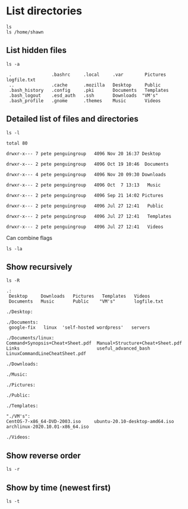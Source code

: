 # List directories

	ls
	ls /home/shawn
	
## List hidden files

	ls -a
	
	 .               .bashrc     .local     .var        Pictures    logfile.txt
	 ..              .cache      .mozilla   Desktop     Public
	 .bash_history   .config     .pki       Documents   Templates
	 .bash_logout    .esd_auth   .ssh       Downloads  "VM's"
	 .bash_profile   .gnome      .themes    Music       Videos

	
## Detailed list of files and directories

	ls -l

	total 80

	drwxr-x--- 7 pete penguingroup   4096 Nov 20 16:37 Desktop

	drwxr-x--- 2 pete penguingroup   4096 Oct 19 10:46  Documents

	drwxr-x--- 4 pete penguingroup   4096 Nov 20 09:30 Downloads

	drwxr-x--- 2 pete penguingroup   4096 Oct  7 13:13   Music

	drwxr-x--- 2 pete penguingroup   4096 Sep 21 14:02 Pictures

	drwxr-x--- 2 pete penguingroup   4096 Jul 27 12:41   Public

	drwxr-x--- 2 pete penguingroup   4096 Jul 27 12:41   Templates

	drwxr-x--- 2 pete penguingroup   4096 Jul 27 12:41   Videos
	
Can combine flags

	ls -la
	
## Show recursively

	ls -R

	.:
	 Desktop     Downloads   Pictures   Templates   Videos
	 Documents   Music       Public    "VM's"       logfile.txt

	./Desktop:

	./Documents:
	 google-fix   linux  'self-hosted wordpress'   servers

	./Documents/linux:
	Command+Synopsis+Cheat+Sheet.pdf  Manual+Structure+Cheat+Sheet.pdf
	Links                             useful_advanced_bash
	LinuxCommandLineCheatSheet.pdf

	./Downloads:

	./Music:

	./Pictures:

	./Public:

	./Templates:

	"./VM's":
	CentOS-7-x86_64-DVD-2003.iso     ubuntu-20.10-desktop-amd64.iso
	archlinux-2020.10.01-x86_64.iso

	./Videos:

	
## Show reverse order

	ls -r
	
## Show by time (newest first)

	ls -t
